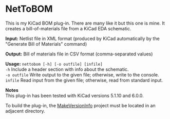 # NetToBOM

This is my KiCad BOM plug-in. There are many like it but this one is mine. It creates a bill-of-materials file from a KiCad EDA schematic.

**Input:** Netlist file in XML format (produced by KiCad automatically by the "Generate Bill of Materials" command)

**Output:** Bill of materials file in CSV format (comma-separated values)

**Usage:** `nettobom [-h] [-o outfile] [infile]`  
`-h`          Include a header section with info about the schematic.  
`-o outfile`  Write output to the given file; otherwise, write to the console.  
`infile`      Read input from the given file; otherwise, read from standard input.  

**Notes**  
This plug-in has been tested with KiCad versions 5.1.10 and 6.0.0.

To build the plug-in, the [MakeVersionInfo](https://github.com/Len42/MakeVersionInfo) project must be located in an adjacent directory.